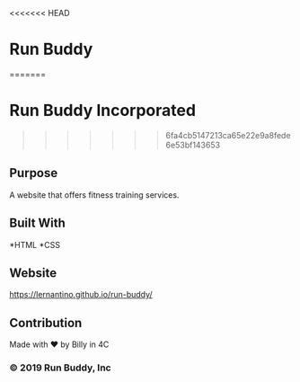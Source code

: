 <<<<<<< HEAD
# Run Buddy  
=======
# Run Buddy Incorporated
>>>>>>> 6fa4cb5147213ca65e22e9a8fede6e53bf143653

## Purpose
A website that offers fitness training services.

## Built With
*HTML
*CSS

## Website
https://lernantino.github.io/run-buddy/

## Contribution
Made with ❤️ by Billy in 4C

### &copy;  2019 Run Buddy, Inc
